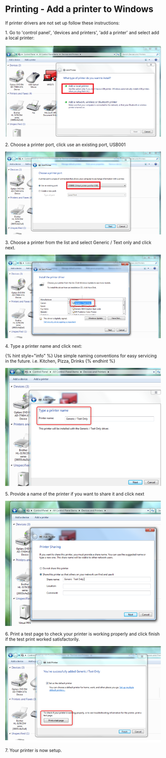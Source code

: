 # Printing - Add a printer to Windows

If printer drivers are not set up follow these instructions:

1\. Go to 'control panel', 'devices and printers', 'add a printer' and select add a local printer:

![](../../.gitbook/assets/a1.png)

2\. Choose a printer port, click use an existing port, USB001

![](../../.gitbook/assets/a2.png)

3\. Choose a printer from the list and select Generic / Text only and click next.

![](../../.gitbook/assets/a3.png)

4\. Type a printer name and click next:

{% hint style="info" %}
Use simple naming conventions for easy servicing in the future. i.e. Kitchen, Pizza, Drinks
{% endhint %}

![](../../.gitbook/assets/a4.png)

5\. Provide a name of the printer if you want to share it and click next

![](../../.gitbook/assets/a5.png)

6\. Print a test page to check your printer is working properly and click finish if the test print worked satisfactorily.

![](../../.gitbook/assets/a6.png)

7\. Your printer is now setup.
